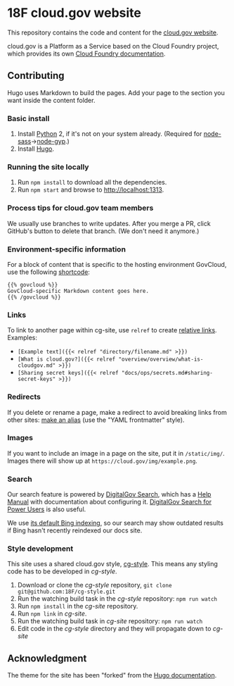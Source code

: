 # 18F cloud.gov website

This repository contains the code and content for the [cloud.gov website](https://cloud.gov/).

cloud.gov is a Platform as a Service based on the Cloud Foundry project, which provides its own [Cloud Foundry documentation](http://docs.cloudfoundry.org/).

## Contributing

Hugo uses Markdown to build the pages. Add your page to the section you want inside the content folder.

### Basic install

1. Install [Python](https://www.python.org/) 2, if it's not on your system already. (Required for [node-sass](https://github.com/sass/node-sass)->[node-gyp](https://github.com/nodejs/node-gyp#installation).)
1. Install [Hugo](https://gohugo.io).

### Running the site locally

1. Run `npm install` to download all the dependencies.
1. Run `npm start` and browse to [http://localhost:1313](http://localhost:1313).

### Process tips for cloud.gov team members

We usually use branches to write updates. After you merge a PR, click GitHub's button to delete that branch. (We don't need it anymore.)

### Environment-specific information

For a block of content that is specific to the hosting environment GovCloud, use the following [shortcode](https://gohugo.io/extras/shortcodes/):

```
{{% govcloud %}}
GovCloud-specific Markdown content goes here.
{{% /govcloud %}}
```

### Links

To link to another page within cg-site, use `relref` to create [relative links](https://gohugo.io/extras/crossreferences/). Examples:

* `[Example text]({{< relref "directory/filename.md" >}})`
* `[What is cloud.gov?]({{< relref "overview/overview/what-is-cloudgov.md" >}})`
* `[Sharing secret keys]({{< relref "docs/ops/secrets.md#sharing-secret-keys" >}})`

### Redirects

If you delete or rename a page, make a redirect to avoid breaking links from other sites: [make an alias](https://gohugo.io/extras/aliases/) (use the "YAML frontmatter" style).

### Images

If you want to include an image in a page on the site, put it in `/static/img/`. Images there will show up at `https://cloud.gov/img/example.png`.

### Search

Our search feature is powered by [DigitalGov Search](http://search.digitalgov.gov/), which has a [Help Manual](http://search.digitalgov.gov/manual/index.html) with documentation about configuring it. [DigitalGov Search for Power Users](http://search.digitalgov.gov/blog/power-users-recap.html) is also useful.

We use [its default Bing indexing](http://search.digitalgov.gov/manual/content-overview.html), so our search may show outdated results if Bing hasn't recently reindexed our docs site.

### Style development

This site uses a shared cloud.gov style, [cg-style](https://github.com/18F/cg-style). This means any styling code has to be developed in *cg-style*.

1. Download or clone the *cg-style* repository, `git clone git@github.com:18F/cg-style.git`
2. Run the watching build task in the *cg-style* repository: `npm run watch`
3. Run `npm install` in the *cg-site* repository.
4. Run `npm link` in *cg-site*.
5. Run the watching build task in *cg-site* repository: `npm run watch`
6. Edit code in the *cg-style* directory and they will propagate down to *cg-site*

## Acknowledgment

The theme for the site has been "forked" from the [Hugo documentation](https://gohugo.io/overview/introduction/).
